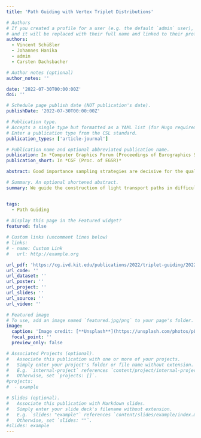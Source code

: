 ```yaml
---
title: 'Path Guiding with Vertex Triplet Distributions'

# Authors
# If you created a profile for a user (e.g. the default `admin` user), write the username (folder name) here
# and it will be replaced with their full name and linked to their profile.
authors:
  - Vincent Schüßler
  - Johannes Hanika
  - admin
  - Carsten Dachsbacher

# Author notes (optional)
author_notes: ''

date: '2022-07-30T00:00:00Z'
doi: ''

# Schedule page publish date (NOT publication's date).
publishDate: '2022-07-30T00:00:00Z'

# Publication type.
# Accepts a single type but formatted as a YAML list (for Hugo requirements).
# Enter a publication type from the CSL standard.
publication_types: ['article-journal']

# Publication name and optional abbreviated publication name.
publication: In *Computer Graphics Forum (Proceedings of Eurographics Symposium on Rendering 2022)*
publication_short: In *CGF (Proc. of EGSR)*

abstract: Good importance sampling strategies are decisive for the quality and robustness of photorealistic image synthesis with Monte Carlo integration. Path guiding approaches use transport paths sampled by an existing base sampler to build and refine a guiding distribution. This distribution then guides subsequent paths in regions that are otherwise hard to sample. We observe that all terms in the measurement contribution function sampled during path construction depend on at most three consecutive path vertices. We thus propose to build a 9D guiding distribution over vertex triplets that adapts to the full measurement contribution with a 9D Gaussian mixture model (GMM). For incremental path sampling, we query the model for the last two vertices of a path prefix, resulting in a 3D conditional distribution with which we sample the next vertex along the path. To make this approach scalable, we partition the scene with an octree and learn a local GMM for each leaf separately. In a learning phase, we sample paths using the current guiding distribution and collect triplets of path vertices. We resample these triplets online and keep only a fixed-size subset in reservoirs. After each progression, we obtain new GMMs from triplet samples by an initial hard clustering followed by expectation maximization. Since we model 3D vertex positions, our guiding distribution naturally extends to participating media. In addition, the symmetry in the GMM allows us to query it for paths constructed by a light tracer. Therefore our method can guide both a path tracer and light tracer from a jointly learned guiding distribution. 

# Summary. An optional shortened abstract.
summary: We guide the construction of light transport paths in difficult regions by reusing distributions of vertex triplets from previous paths.


tags:
  - Path Guiding
  
# Display this page in the Featured widget?
featured: false

# Custom links (uncomment lines below)
# links:
# - name: Custom Link
#   url: http://example.org

url_pdf: 'https://cg.ivd.kit.edu/publications/2022/triplet-guiding/2022_guiding.pdf'
url_code: ''
url_dataset: ''
url_poster: ''
url_project: ''
url_slides: ''
url_source: ''
url_video: ''

# Featured image
# To use, add an image named `featured.jpg/png` to your page's folder.
image:
  caption: 'Image credit: [**Unsplash**](https://unsplash.com/photos/pLCdAaMFLTE)'
  focal_point: ''
  preview_only: false

# Associated Projects (optional).
#   Associate this publication with one or more of your projects.
#   Simply enter your project's folder or file name without extension.
#   E.g. `internal-project` references `content/project/internal-project/index.md`.
#   Otherwise, set `projects: []`.
#projects:
#  - example

# Slides (optional).
#   Associate this publication with Markdown slides.
#   Simply enter your slide deck's filename without extension.
#   E.g. `slides: "example"` references `content/slides/example/index.md`.
#   Otherwise, set `slides: ""`.
#slides: example
---
```

